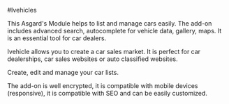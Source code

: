 #Ivehicles

This Asgard's Module helps to list and manage cars easily. The add-on includes advanced search, autocomplete for vehicle data, gallery, maps. It is an essential tool for car dealers.

Ivehicle allows you to create a car sales market. It is perfect for car dealerships, car sales websites or auto classified websites.

Create, edit and manage your car lists.

The add-on is well encrypted, it is compatible with mobile devices (responsive), it is compatible with SEO and can be easily customized.

